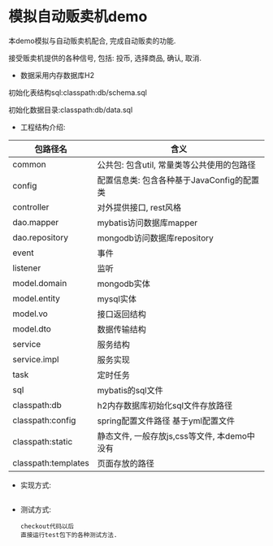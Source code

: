 # 模拟自动贩卖机demo

本demo模拟与自动贩卖机配合, 完成自动贩卖的功能. 

接受贩卖机提供的各种信号, 包括:  投币, 选择商品, 确认, 取消. 

- 数据采用内存数据库H2

初始化表结构sql:classpath:db/schema.sql

初始化数据目录:classpath:db/data.sql

- 工程结构介绍:

| 包路径名            | 含义                                         |
| ------------------- | -------------------------------------------- |
| common              | 公共包: 包含util, 常量类等公共使用的包路径   |
| config              | 配置信息类: 包含各种基于JavaConfig的配置类   |
| controller          | 对外提供接口, rest风格                       |
| dao.mapper          | mybatis访问数据库mapper                      |
| dao.repository      | mongodb访问数据库repository                  |
| event               | 事件                                         |
| listener            | 监听                                         |
| model.domain        | mongodb实体                                  |
| model.entity        | mysql实体                                    |
| model.vo            | 接口返回结构                                 |
| model.dto           | 数据传输结构                                 |
| service             | 服务结构                                     |
| service.impl        | 服务实现                                     |
| task                | 定时任务                                     |
| sql                 | mybatis的sql文件                             |
| classpath:db        | h2内存数据库初始化sql文件存放路径            |
| classpath:config    | spring配置文件路径  基于yml配置文件          |
| classpath:static    | 静态文件, 一般存放js,css等文件, 本demo中没有 |
| classpath:templates | 页面存放的路径                               |

- 实现方式:

  ```
  
  ```

  

  

- 测试方式:

  ```
  checkout代码以后
  直接运行test包下的各种测试方法.
  ```

  